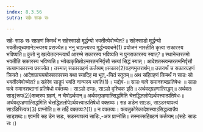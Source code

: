 ```yaml
---
index: 8.3.56
sutra: सहेः साडः सः

---
```

सहेः साडः सः सग्रहणं किमर्थं न सहेस्साडो मूर्द्धन्यो भवतीत्येवोच्येत?॥ सहेस्साडो मूर्द्धन्यो भवतीत्युच्यमानेऽन्त्यस्य प्रसज्येत॥ ननु चाऽन्त्यस्य मूर्द्धन्यवचने(1) प्रयोजनं नास्तीति कृत्वा सकारस्य भविष्यति॥ कुतो नु खल्वेतदनन्त्यार्थे आरम्भे सकारस्य भविष्यति न पुनराकारस्य स्यात्?॥ स्थानेन्तरतमो भवतीति सकारस्य भविष्यति॥ भवेत्प्रकृतितोऽन्तरतमनिर्वृत्तौ सत्यां सिद्धं स्यात्। आदेशतस्त्वन्तरतमनिर्वृत्तौ सत्यामाकारस्य प्रसज्येत। तस्मात् सकारग्रहणं कर्तव्यम्॥सकार(2)ग्रहणमुत्तरार्थम्॥ उत्तरार्थं च सकारग्रहणं क्रियते। आदेशप्रत्यययोस्सकारस्य यथा स्यादिह मा भूत्,-चितं स्तुतम्॥ अथ सहिग्रहणं किमर्थं न साडः सो भवतीत्येवोच्येत?॥ सहेरेव साड्रूपं भवति नान्यस्य भवति(1)। यद्येवं-॥ साडः षत्वे समानशब्दप्रतिषेधः ॥ साडः षत्वे समानशब्दानां प्रतिषेधो वक्तव्यः। साऽडो दण्डः, साऽडो वृश्चिक इति॥ अर्थवद्ग्रहणात्सिद्धम्॥ अर्थवतः साड्(रूप(2))शब्दस्य ग्रहणं, न चैषोऽर्थवान्॥ अर्थवद्ग्रहणात्सिद्धमिति चेत्तद्धितलोपेऽर्थवत्त्वात्प्रतिषेधः॥ अर्थवद्ग्रहणात्सिद्धमिति चेत्तद्धितलोपेऽर्थवत्त्वात्प्रतिषेधो वक्तव्यः। सह अडेन साऽडः, साऽडस्यापत्यं साऽडिरित्यत्र(3) प्राप्नोति॥ स तर्हि वक्तव्यः?(1)॥ न वक्तव्यः। षत्वतुकोरेकादेशस्याऽसिद्धत्वान्नैष साड्शब्दः॥ एवमपि सह डेन सडः, सडस्यापत्यं साडिः,-अत्र प्राप्नोति॥ तस्मात्सहिग्रहणं कर्तव्यम्॥(सहेः साडः सः।)